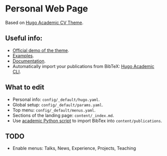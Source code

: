 # Personal Web Page
Based on [Hugo Academic CV Theme](https://github.com/HugoBlox/theme-academic-cv).

## Useful info:
- [Official demo of the theme](https://academic-demo.netlify.app/).
- [Examples](https://hugoblox.com/creators/).
- [Documentation](https://docs.hugoblox.com/).
- Automatically import your publications from BibTeX: [Hugo Academic CLI](https://github.com/GetRD/academic-file-converter).

## What to edit
- Personal info: `config/_default/hugo.yaml`.
- Global setup: `config/_default/params.yaml`.
- Top menu: `config/_default/menus.yaml`.
- Sections of the landing page: `content/_index.md`.
- Use [academic Python script](https://pypi.org/project/academic/) to import BibTex into `content/publications`.

## TODO
- Enable menus: Talks, News, Experience, Projects, Teaching


